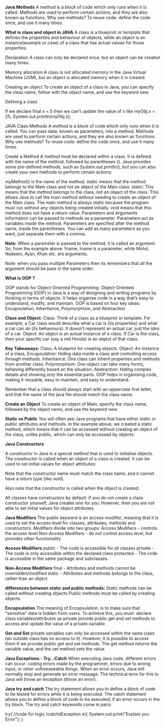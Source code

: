 **Java Methods**
A method is a block of code which only runs when it is called.
Methods are used to perform certain actions, and they are also known as functions.
Why use methods? To reuse code: define the code once, and use it many times.


**What is class and object in JAVA**
A class is a blueprint or template that defines the properties and behaviour of objects, while an object is an instance(example or case) of a class that has actual values for those properties.

Declaration
A class can only be declared once, but an object can be created many times. 
 
Memory allocation
A class is not allocated memory in the Java Virtual Machine (JVM), but an object is allocated memory when it is created. 
 
Creating an object
To create an object of a class in Java, you can specify the class name, follow with the object name, and use the keyword new. 


Defining a class




If we declare final x = 5 then we can’t update the value of x
like  myObj.x = 25;
System.out.println(myObj.x);



JAVA Class Methods
A method is a block of code which only runs when it is called.
You can pass data, known as parameters, into a method.
Methods are used to perform certain actions, and they are also known as functions.
Why use methods? To reuse code: define the code once, and use it many times.


Create a Method
A method must be declared within a class. It is defined with the name of the method, followed by parentheses (). Java provides some pre-defined methods, such as System.out.println(), but you can also create your own methods to perform certain actions:



myMethod() is the name of the method.
static means that the method belongs to the Main class and not an object of the Main class.
static: This means that the method belongs to the class, not an object of the class. This allows Java to call the main method without needing to create an object of the Main class. The main method is always static because the program must run without any objects being created initially.
void means that this method does not have a return value.
Parameters and Arguments
Information can be passed to methods as a parameter. Parameters act as variables inside the method.
Parameters are specified after the method name, inside the parentheses. You can add as many parameters as you want, just separate them with a comma.




**Note:**
When a parameter is passed to the method, it is called an argument. 
So, from the example above: fname, lname is a parameter, while Mohd, Nadeem, Ayan, Khan etc. are arguments.
 
Note:
 when you pass multiple Parameters then its remembers that all the argument should be pass in the same order.















**What is OOP ?**

OOP stands for Object-Oriented Programming.
Object-Oriented Programming (OOP) in Java is a way of designing and writing programs by thinking in terms of objects. It helps organise code in a way that’s easy to understand, modify, and maintain. OOP is based on four key ideas: Encapsulation, Inheritance, Polymorphism, and Abstraction.

**Class and Object:**
Class: Think of a class as a blueprint or template. For example, a Car class would describe what a car is (its properties) and what a car can do (its behaviours). It doesn’t represent an actual car, just the idea of a car.
Object: An object is an actual instance of a class. If Car is the class, then your specific car (say a red Honda) is an object of that class.

             

**Key Takeaways:**
Class: A blueprint for creating objects.
Object: An instance of a class.
Encapsulation: Hiding data inside a class and controlling access through methods.
Inheritance: One class can inherit properties and methods from another class.
Polymorphism: One object can take many forms, behaving differently based on the situation.
Abstraction: Hiding complex details and showing only the essential parts.
OOP helps in organising code, making it reusable, easy to maintain, and easy to understand.


Remember that a class should always start with an uppercase first letter, and that the name of the java file should match the class name.


**Create an Object**
To create an object of Main, specify the class name, followed by the object name, and use the keyword new:




**Static vs Public** 
You will often see Java programs that have either static or public attributes and methods. 
In the example above, we created a static method, which means that it can be accessed without creating an object of the class, unlike public, which can only be accessed by objects:






**Java Constructors**

A constructor in Java is a special method that is used to initialise objects. The constructor is called when an object of a class is created. It can be used to set initial values for object attributes:



Note that the constructor name must match the class name, and it cannot have a return type (like void).

Also note that the constructor is called when the object is created.

All classes have constructors by default: if you do not create a class constructor yourself, Java creates one for you. However, then you are not able to set initial values for object attributes.

**Java Modifiers**
The public keyword is an access modifier, meaning that it is used to set the access level for classes, attributes, methods and constructors.
Modifiers divide into two groups:
Access Modifiers - controls the access level
Non-Access Modifiers - do not control access level, but provides other functionality


**Access Modifiers**
public - The code is accessible for all classes
private - The code is only accessible within the declared class
protected - The code is accessible in the same package and subclasses.



**Non-Access Modifiers**
final -  Attributes and methods cannot be overridden/modified 
static - Attributes and methods belongs to the class, rather than an object 


**differences between static and public methods:**
Static methods can be called without creating objects
Public methods must be called by creating objects

**Encapsulation**
The meaning of Encapsulation, is to make sure that "sensitive" data is hidden from users. To achieve this, you must:
declare class variables/attributes as private 
provide public get and set methods to access and update the value of a private variable

**Get and Set**
private variables can only be accessed within the same class (an outside class has no access to it). However, it is possible to access them if we provide public get and set methods.
The get method returns the variable value, and the set method sets the value.

**Java Exceptions - Try...Catch**
When executing Java code, different errors can occur: coding errors made by the programmer, errors due to wrong input, or other unforeseeable things.
When an error occurs, Java will normally stop and generate an error message. The technical term for this is: Java will throw an exception (throw an error).

**Java try and catch**
The try statement allows you to define a block of code to be tested for errors while it is being executed.
The catch statement allows you to define a block of code to be executed, if an error occurs in the try block.
The try and catch keywords come in pairs:

try{
    //code for logic
}catch(Exception e){
    System.out.print("Explain you Error");
}

